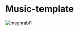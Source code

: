 # Music-template



![maghrabi1](https://user-images.githubusercontent.com/109771302/181090288-105b4980-120d-4934-a3ed-acf4b1a57948.jpg)
